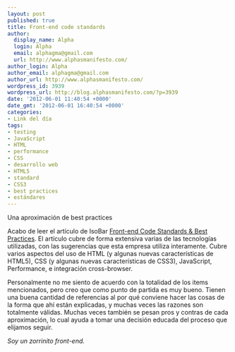 ```yaml
---
layout: post
published: true
title: Front-end code standards
author:
  display_name: Alpha
  login: Alpha
  email: alphagma@gmail.com
  url: http://www.alphasmanifesto.com/
author_login: Alpha
author_email: alphagma@gmail.com
author_url: http://www.alphasmanifesto.com/
wordpress_id: 3939
wordpress_url: http://blog.alphasmanifesto.com/?p=3939
date: '2012-06-01 11:40:54 +0000'
date_gmt: '2012-06-01 16:40:54 +0000'
categories:
- Link del día
tags:
- testing
- JavaScript
- HTML
- performance
- CSS
- desarrollo web
- HTML5
- standard
- CSS3
- best practices
- estándares
---
```

Una aproximación de best practices


Acabo de leer el artículo de IsoBar [Front-end Code Standards &amp; Best Practices](http://na.isobar.com/standards/). El artículo cubre de forma extensiva varias de las tecnologías utilizadas, con las sugerencias que esta empresa utiliza interamente. Cubre varios aspectos del uso de HTML (y algunas nuevas características de HTML5), CSS (y algunas nuevas características de CSS3), JavaScript, Performance, e integración cross-browser.

Personalmente no me siento de acuerdo con la totalidad de los items mencionados, pero creo que como punto de partida es muy bueno. Tienen una buena cantidad de referencias al por qué conviene hacer las cosas de la forma que ahí están explicadas, y muchas veces las razones son totalmente válidas. Muchas veces también se pesan pros y contras de cada aproximación, lo cual ayuda a tomar una decisión educada del proceso que elijamos seguir.

_Soy un zorrinito front-end._
